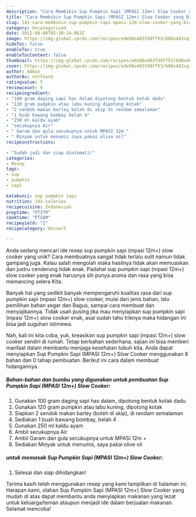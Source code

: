 ```yaml
---
description: "Cara Membikin Sup Pumpkin Sapi (MPASI 12m+) Slow Cooker yang Bisa Manjain Lidah"
title: "Cara Membikin Sup Pumpkin Sapi (MPASI 12m+) Slow Cooker yang Bisa Manjain Lidah"
slug: 141-cara-membikin-sup-pumpkin-sapi-mpasi-12m-slow-cooker-yang-bisa-manjain-lidah
category: Uncategorized
date: 2022-09-08T05:30:24.863Z
image: https://img-global.cpcdn.com/recipes/ede88e403fd9ff53/680x482cq70/sup-pumpkin-sapi-mpasi-12m-slow-cooker-foto-resep-utama.jpg
hideToc: false
enableToc: true
enableTocContent: false
thumbnail: https://img-global.cpcdn.com/recipes/ede88e403fd9ff53/680x482cq70/sup-pumpkin-sapi-mpasi-12m-slow-cooker-foto-resep-utama.jpg
cover: https://img-global.cpcdn.com/recipes/ede88e403fd9ff53/680x482cq70/sup-pumpkin-sapi-mpasi-12m-slow-cooker-foto-resep-utama.jpg
author: Admin
authorAv: notfound
ratingvalue: 5
reviewcount: 9
recipeingredient:
- "100 gram daging sapi has dalam dipotong bentuk kotak dadu"
- "120 gram pumpkin atau labu kuning dipotong kotak"
- "2 sendok makan barley boleh di skip di rendam semalaman"
- "1 buah bawang bombay belah 4"
- "250 ml kaldu ayam"
- "secukupnya Air"
- " Garam dan gula secukupnya untuk MPASI 12m "
- " Minyak untuk menumis saya pakai olive oil"
recipeinstructions:

- "Sudah jadi dan siap dinikmati!"
categories:
- Resep
tags:
- sup
- pumpkin
- sapi

katakunci: sup pumpkin sapi 
nutrition: 193 calories
recipecuisine: Indonesian
preptime: "PT37M"
cooktime: "PT58M"
recipeyield: "2"
recipecategory: Dessert

---
```





Anda sedang mencari ide resep sup pumpkin sapi (mpasi 12m+) slow cooker yang unik? Cara membuatnya sangat tidak terlalu sulit namun tidak gampang juga. Kalau salah mengolah maka hasilnya tidak akan memuaskan dan justru cenderung tidak enak. Padahal sup pumpkin sapi (mpasi 12m+) slow cooker yang enak harusnya sih punya aroma dan rasa yang bisa memancing selera Kita.





Banyak hal yang sedikit banyak mempengaruhi kualitas rasa dari sup pumpkin sapi (mpasi 12m+) slow cooker, mulai dari jenis bahan, lalu pemilihan bahan segar dan Bagus, sampai cara membuat dan menyajikannya. Tidak usah pusing jika mau menyiapkan sup pumpkin sapi (mpasi 12m+) slow cooker enak,      asal sudah tahu triknya maka hidangan ini bisa jadi suguhan istimewa.





















Nah, kali ini kita coba, yuk, kreasikan sup pumpkin sapi (mpasi 12m+) slow cooker sendiri di rumah. Tetap berbahan sederhana, sajian ini bisa memberi manfaat dalam membantu menjaga kesehatan tubuh kita. Anda dapat menyiapkan Sup Pumpkin Sapi (MPASI 12m+) Slow Cooker menggunakan 8 bahan dan 0 tahap pembuatan. Berikut ini cara dalam membuat hidangannya.

<!--inarticleads1-->

##### Bahan-bahan dan bumbu yang digunakan untuk pembuatan Sup Pumpkin Sapi (MPASI 12m+) Slow Cooker:

1. Gunakan 100 gram daging sapi has dalam, dipotong bentuk kotak dadu
1. Gunakan 120 gram pumpkin atau labu kuning, dipotong kotak
1. Siapkan 2 sendok makan barley (boleh di skip), di rendam semalaman
1. Sediakan 1 buah bawang bombay, belah 4
1. Gunakan 250 ml kaldu ayam
1. Ambil secukupnya Air
1. Ambil  Garam dan gula secukupnya untuk MPASI 12m +
1. Sediakan  Minyak untuk menumis, saya pakai olive oil




<!--inarticleads2-->

#####  untuk memasak Sup Pumpkin Sapi (MPASI 12m+) Slow Cooker:


1. Selesai dan siap dihidangkan!



Terima kasih telah menggunakan resep yang kami tampilkan di halaman ini. Harapan kami, olahan Sup Pumpkin Sapi (MPASI 12m+) Slow Cooker yang mudah di atas dapat membantu anda menyiapkan makanan yang lezat untuk keluarga/teman ataupun menjadi ide dalam berjualan makanan. Selamat mencoba!
